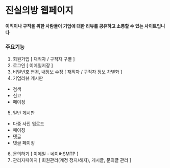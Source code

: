 # 진실의방 웹페이지
#### 이직이나 구직을 위한 사람들이 기업에 대한 리뷰를 공유하고 소통할 수 있는 사이트입니다




### 주요기능

1. 회원가입 [ 재직자 / 구직자 구별 ] 
2. 로그인 [ 이메일저장 ] 
3. 비밀번호 변경, 내정보 수정 [ 재직자 / 구직자 정보 차별화 ]
4. 기업리뷰 게시판 
  - 검색
  - 신고
  - 페이징
  
5. 일반 게시판 
  - 다중 사진 업로드
  - 페이징
  - 댓글
  - 댓글 페이징
  
6. 문의하기 [ 이메일 - 네이버SMTP ]
7. 관리자페이지 [ 회원관리(계정 정지/해지), 게시글, 문의글 관리 ]

